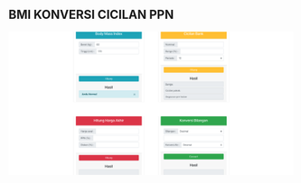## BMI KONVERSI CICILAN PPN
![image preview](https://github.com/gagassurya19/react-bmi-konversi-cicilan-ppn/blob/master/Screen%20Shot%202021-01-25%20at%2009.00.11.png)
